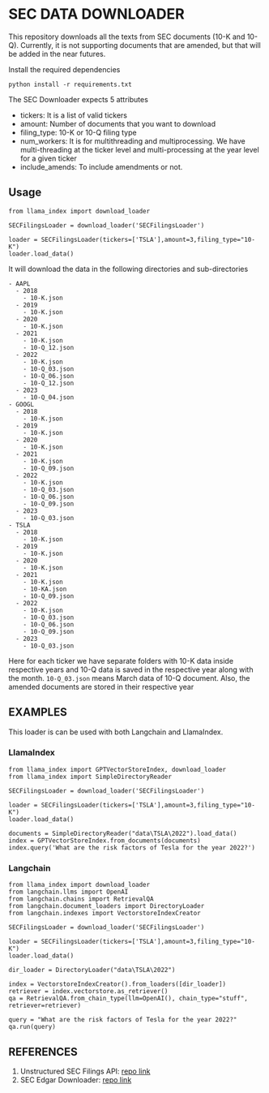 # SEC DATA DOWNLOADER
This repository downloads all the texts from SEC documents (10-K and 10-Q). Currently, it is not supporting documents that are amended, but that will be added in the near futures.

Install the required dependencies

```
python install -r requirements.txt
```

The SEC Downloader expects 5 attributes

* tickers: It is a list of valid tickers
* amount: Number of documents that you want to download
* filing_type: 10-K or 10-Q filing type
* num_workers: It is for multithreading and multiprocessing. We have multi-threading at the ticker level and multi-processing at the year level for a given ticker
* include_amends: To include amendments or not.

## Usage
```
from llama_index import download_loader

SECFilingsLoader = download_loader('SECFilingsLoader')

loader = SECFilingsLoader(tickers=['TSLA'],amount=3,filing_type="10-K")
loader.load_data()
```
It will download the data in the following directories and sub-directories

```
- AAPL
  - 2018
    - 10-K.json
  - 2019
    - 10-K.json
  - 2020
    - 10-K.json
  - 2021
    - 10-K.json
    - 10-Q_12.json
  - 2022
    - 10-K.json
    - 10-Q_03.json
    - 10-Q_06.json
    - 10-Q_12.json
  - 2023
    - 10-Q_04.json
- GOOGL
  - 2018
    - 10-K.json
  - 2019
    - 10-K.json
  - 2020
    - 10-K.json
  - 2021
    - 10-K.json
    - 10-Q_09.json
  - 2022
    - 10-K.json
    - 10-Q_03.json
    - 10-Q_06.json
    - 10-Q_09.json
  - 2023
    - 10-Q_03.json
- TSLA
  - 2018
    - 10-K.json
  - 2019
    - 10-K.json
  - 2020
    - 10-K.json
  - 2021
    - 10-K.json
    - 10-KA.json
    - 10-Q_09.json
  - 2022
    - 10-K.json
    - 10-Q_03.json
    - 10-Q_06.json
    - 10-Q_09.json
  - 2023
    - 10-Q_03.json
```

Here for each ticker we have separate folders with 10-K data inside respective years and 10-Q data is saved in the respective year along with the month. `10-Q_03.json` means March data of 10-Q document. Also, the amended documents are stored in their respective year

## EXAMPLES

This loader is can be used with both Langchain and LlamaIndex.

### LlamaIndex
```
from llama_index import GPTVectorStoreIndex, download_loader
from llama_index import SimpleDirectoryReader

SECFilingsLoader = download_loader('SECFilingsLoader')

loader = SECFilingsLoader(tickers=['TSLA'],amount=3,filing_type="10-K")
loader.load_data()

documents = SimpleDirectoryReader("data\TSLA\2022").load_data()
index = GPTVectorStoreIndex.from_documents(documents)
index.query('What are the risk factors of Tesla for the year 2022?')

```

### Langchain

```
from llama_index import download_loader
from langchain.llms import OpenAI
from langchain.chains import RetrievalQA
from langchain.document_loaders import DirectoryLoader
from langchain.indexes import VectorstoreIndexCreator

SECFilingsLoader = download_loader('SECFilingsLoader')

loader = SECFilingsLoader(tickers=['TSLA'],amount=3,filing_type="10-K")
loader.load_data()

dir_loader = DirectoryLoader("data\TSLA\2022")

index = VectorstoreIndexCreator().from_loaders([dir_loader])
retriever = index.vectorstore.as_retriever()
qa = RetrievalQA.from_chain_type(llm=OpenAI(), chain_type="stuff", retriever=retriever)

query = "What are the risk factors of Tesla for the year 2022?"
qa.run(query)
```
## REFERENCES
1. Unstructured SEC Filings API: [repo link](https://github.com/Unstructured-IO/pipeline-sec-filings/tree/main)
2. SEC Edgar Downloader: [repo link](https://github.com/jadchaar/sec-edgar-downloader)

